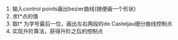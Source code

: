 1. 输入control points画出bezier曲线(随便画一个形状)
2. 求t*点的值
3. 取t* 为学号最后一位，画出左右两段的de Casteljau细分曲线控制点 
3. 实现升阶算法，获得升阶之后的控制点

